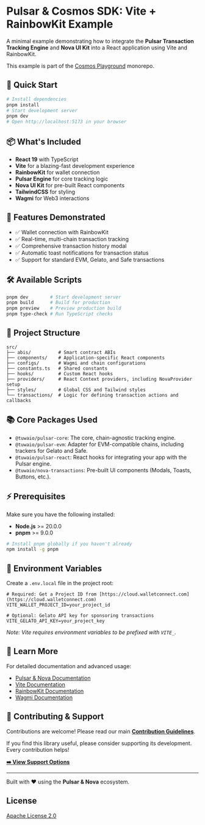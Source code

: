 # Pulsar & Cosmos SDK: Vite + RainbowKit Example

A minimal example demonstrating how to integrate the **Pulsar Transaction Tracking Engine** and **Nova UI Kit** into a React application using Vite and RainbowKit.

This example is part of the [Cosmos Playground](https://github.com/TuwaIO/cosmos-playground) monorepo.

## 🚀 Quick Start

```bash
# Install dependencies
pnpm install
# Start development server
pnpm dev
# Open http://localhost:5173 in your browser
````

## 📦 What's Included

- **React 19** with TypeScript
- **Vite** for a blazing-fast development experience
- **RainbowKit** for wallet connection
- **Pulsar Engine** for core tracking logic
- **Nova UI Kit** for pre-built React components
- **TailwindCSS** for styling
- **Wagmi** for Web3 interactions

## 🎯 Features Demonstrated

- ✅ Wallet connection with RainbowKit
- ✅ Real-time, multi-chain transaction tracking
- ✅ Comprehensive transaction history modal
- ✅ Automatic toast notifications for transaction status
- ✅ Support for standard EVM, Gelato, and Safe transactions

## 🛠️ Available Scripts

```bash
pnpm dev        # Start development server
pnpm build      # Build for production
pnpm preview    # Preview production build
pnpm type-check # Run TypeScript checks
```

## 📁 Project Structure

```
src/
├── abis/          # Smart contract ABIs
├── components/    # Application-specific React components
├── configs/       # Wagmi and chain configurations
├── constants.ts   # Shared constants
├── hooks/         # Custom React hooks
├── providers/     # React Context providers, including NovaProvider setup
├── styles/        # Global CSS and Tailwind styles
└── transactions/  # Logic for defining transaction actions and callbacks
```

## 📚 Core Packages Used

- `@tuwaio/pulsar-core`: The core, chain-agnostic tracking engine.
- `@tuwaio/pulsar-evm`: Adapter for EVM-compatible chains, including trackers for Gelato and Safe.
- `@tuwaio/pulsar-react`: React hooks for integrating your app with the Pulsar engine.
- `@tuwaio/nova-transactions`: Pre-built UI components (Modals, Toasts, Buttons, etc.).

## ⚡ Prerequisites

Make sure you have the following installed:

- **Node.js** \>= 20.0.0
- **pnpm** \>= 9.0.0

<!-- end list -->

```bash
# Install pnpm globally if you haven't already
npm install -g pnpm
```

## 🔧 Environment Variables

Create a `.env.local` file in the project root:

```env
# Required: Get a Project ID from [https://cloud.walletconnect.com](https://cloud.walletconnect.com)
VITE_WALLET_PROJECT_ID=your_project_id

# Optional: Gelato API key for sponsoring transactions
VITE_GELATO_API_KEY=your_project_key
```

*Note: Vite requires environment variables to be prefixed with `VITE_`.*

## 📖 Learn More

For detailed documentation and advanced usage:

- [Pulsar & Nova Documentation](https://docs.tuwa.io/)
- [Vite Documentation](https://vitejs.dev/)
- [RainbowKit Documentation](https://www.rainbowkit.com/docs)
- [Wagmi Documentation](https://wagmi.sh/)

## 🤝 Contributing & Support

Contributions are welcome! Please read our main **[Contribution Guidelines](https://github.com/TuwaIO/workflows/blob/main/CONTRIBUTING.md)**.

If you find this library useful, please consider supporting its development. Every contribution helps!

[**➡️ View Support Options**](https://github.com/TuwaIO/workflows/blob/main/Donation.md)

-----

Built with ❤️ using the **Pulsar & Nova** ecosystem.

## License

[Apache License 2.0](./LICENSE)